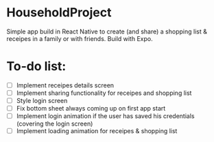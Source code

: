 # HouseholdProject
Simple app build in React Native to create (and share) a shopping list & receipes in a family or with friends.
Build with Expo.

# To-do list:
- [ ] Implement receipes details screen
- [ ] Implement sharing functionality for receipes and shopping list
- [ ] Style login screen
- [ ] Fix bottom sheet always coming up on first app start
- [ ] Implement login animation if the user has saved his credentials (covering the login screen)
- [ ] Implement loading animation for receipes & shopping list
